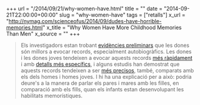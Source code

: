 +++
url = "/2014/09/21/why-women-have.html"
title = ""
date = "2014-09-21T22:00:00+00:00"
slug = "why-women-have"
tags = ["retalls"]
x_url = "http://nymag.com/scienceofus/2014/09/dudes-have-horrible-memories.html"
x_title = "Why Women Have More Childhood Memories Than Men"
x_source = ""
+++


> Els investigadors estan trobant [evidències preliminars](http://www.ncbi.nlm.nih.gov/pubmed/9457787) que les dones són millors a evocar records, especialment autobiogràfics. Les dones i les dones joves tendeixen a evocar aquests records [més ràpidament](http://www.ncbi.nlm.nih.gov/pubmed/9457787) i amb  [detalls més específics](http://books.google.com/books?hl=en&lr=&id=u9t4AgAAQBAJ&oi=fnd&pg=PA99&dq=the+socialization+of+autobiographical+memory+in+children+and+adults:+the+roles+of+culture+and+gender&ots=7DmUQwVhPl&sig=yvIh6Q0QnDjVQzA71yzLas5Tp_w#v=onepage&q=the%20socialization%20of%20autobiographical%20memory%20in%20children%20and%20adults%3A%20the%20roles%20of%20culture%20and%20gender&f=false), i alguns estudis han demostrat que aquests records tendeixen a ser [més precisos](http://www.ncbi.nlm.nih.gov/pubmed/19739927), també, comparats amb els dels homes i homes joves. I hi ha una explicació per a això: podria deure's a la manera de parlar els pares i mares amb les filles, en comparació amb els fills, quan els infants estan desenvolupant les habilitats memorístiques.

